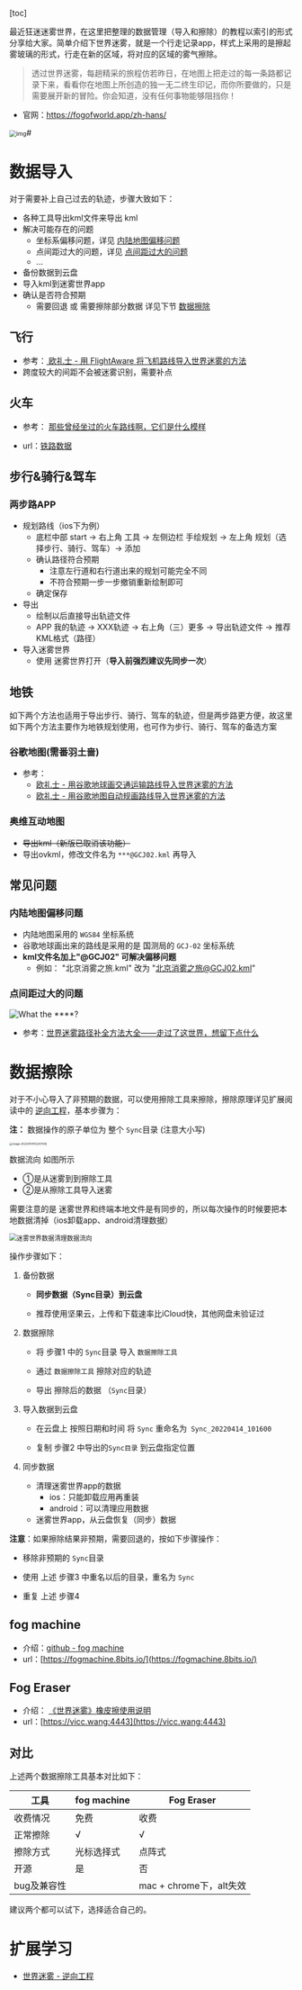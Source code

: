 


[toc]

最近狂迷迷雾世界，在这里把整理的数据管理（导入和擦除）的教程以索引的形式分享给大家。简单介绍下世界迷雾，就是一个行走记录app，样式上采用的是擦起雾玻璃的形式，行走在新的区域，将对应的区域的雾气擦除。



>  透过世界迷雾，每趟精采的旅程仿若昨日，在地图上把走过的每一条路都记录下来，看看你在地图上所创造的独一无二终生印记，而你所要做的，只是需要展开新的冒险。你会知道，没有任何事物能够阻挡你！

* 官网：https://fogofworld.app/zh-hans/

<img src="https://dacaitou-1252862985.cos.ap-hongkong.myqcloud.com/img/fog_map.ca9e485fbf24.png" alt="img" style="zoom:75%;" />#



# 数据导入

对于需要补上自己过去的轨迹，步骤大致如下：

* 各种工具导出kml文件来导出 kml
* 解决可能存在的问题
  * 坐标系偏移问题，详见 [内陆地图偏移问题](#内陆地图偏移问题)
  * 点间距过大的问题，详见 [点间距过大的问题](#点间距过大的问题)
  * ...
* 备份数据到云盘
* 导入kml到迷雾世界app
* 确认是否符合预期
  * 需要回退 或 需要擦除部分数据 详见下节 [数据擦除](#数据擦除)

## 飞行

* 参考：[ 欧礼士 - 用 FlightAware 将飞机路线导入世界迷雾的方法](https://www.jianshu.com/p/54fa1c6f0316)
* 跨度较大的间距不会被迷雾识别，需要补点

## 火车

* 参考： [那些曾经坐过的火车路线啊，它们是什么模样](https://mp.weixin.qq.com/s/dfiiNH8gVsspw6wHXOOR-Q)

* url：[铁路数据](https://fog.vicc.wang/rails.html)

## 步行&骑行&驾车

### 两步路APP

* 规划路线（ios下为例）
  * 底栏中部 start → 右上角 工具 → 左侧边栏 手绘规划 →  左上角 规划（选择步行、骑行、驾车）→ 添加 
  * 确认路径符合预期
    * 注意左行道和右行道出来的规划可能完全不同
    * 不符合预期一步一步撤销重新绘制即可
  * 确定保存
* 导出
  * 绘制以后直接导出轨迹文件
  *  APP 我的轨迹 → XXX轨迹 → 右上角（三）更多 → 导出轨迹文件 → 推荐 KML格式（路径）
* 导入迷雾世界
  * 使用 迷雾世界打开（**导入前强烈建议先同步一次**）

## 地铁

如下两个方法也适用于导出步行、骑行、驾车的轨迹，但是两步路更方便，故这里如下两个方法主要作为地铁规划使用，也可作为步行、骑行、驾车的备选方案

### 谷歌地图(需番羽土啬)

* 参考：
  *  [欧礼士 - 用谷歌地球画交通运输路线导入世界迷雾的方法](https://www.jianshu.com/p/74977d4bd8b9)
  * [欧礼士 - 用谷歌地图自动规画路线导入世界迷雾的方法](https://www.jianshu.com/p/7452cb071da7)

### 奥维互动地图

* <s>导出kml（新版已取消该功能）</s>
* 导出ovkml，修改文件名为 `***@GCJ02.kml` 再导入

## 常见问题

### 内陆地图偏移问题

* 内陆地图采用的 `WGS84` 坐标系统
* 谷歌地球画出来的路线是采用的是 国测局的 `GCJ-02` 坐标系统
* **kml文件名加上"@GCJ02" 可解决偏移问题**
  * 例如： "北京消雾之旅.kml" 改为  "北京消雾之旅@GCJ02.kml" 

### 点间距过大的问题

![What the ****?](https://dacaitou-1252862985.cos.ap-hongkong.myqcloud.com/img/1.jpeg)

* 参考：[世界迷雾路径补全方法大全——走过了这世界，想留下点什么](https://sspai.com/post/38942)



# 数据擦除

对于不小心导入了非预期的数据，可以使用擦除工具来擦除，擦除原理详见扩展阅读中的 [逆向工程][1]，基本步骤为：

**注：** 数据操作的原子单位为 整个 `Sync`目录 (注意大小写)

<img src="https://dacaitou-1252862985.cos.ap-hongkong.myqcloud.com/img/image-20220414102247056.png" alt="image-20220414102247056" style="zoom: 33%;" />



数据流向 如图所示

* ①是从迷雾到到擦除工具
* ②是从擦除工具导入迷雾

需要注意的是 迷雾世界和终端本地文件是有同步的，所以每次操作的时候要把本地数据清掉（ios卸载app、android清理数据）

<img src="https://dacaitou-1252862985.cos.ap-hongkong.myqcloud.com/img/%E8%BF%B7%E9%9B%BE%E4%B8%96%E7%95%8C%E6%95%B0%E6%8D%AE%E6%B8%85%E7%90%86%E6%95%B0%E6%8D%AE%E6%B5%81%E5%90%91.png" alt="迷雾世界数据清理数据流向" style="zoom:80%;" />

操作步骤如下：

1. 备份数据

   * **同步数据（Sync目录）到云盘**

   * 推荐使用坚果云，上传和下载速率比iCloud快，其他网盘未验证过

2. 数据擦除

   * 将 步骤1 中的 `Sync`目录 导入 `数据擦除工具`

   * 通过  `数据擦除工具` 擦除对应的轨迹

   * 导出 擦除后的数据 （`Sync`目录）

3. 导入数据到云盘

   * 在云盘上 按照日期和时间 将 `Sync` 重命名为` Sync_20220414_101600`

   * 复制 步骤2 中导出的`Sync目录` 到云盘指定位置

4. 同步数据

   * 清理迷雾世界app的数据
     * ios：只能卸载应用再重装
     * android：可以清理应用数据
   * 迷雾世界app，从云盘恢复（同步）数据

**注意**：如果擦除结果非预期，需要回退的，按如下步骤操作：

* 移除非预期的 `Sync`目录
* 使用 上述 步骤3 中重名以后的目录，重名为 `Sync`

* 重复 上述 步骤4

## fog machine

* 介绍：[github - fog machine ](https://github.com/CaviarChen/fog-machine)
* url：[https://fogmachine.8bits.io/](https://fogmachine.8bits.io/)

## Fog Eraser

* 介绍： [《世界迷雾》橡皮擦使用说明](https://mp.weixin.qq.com/s?__biz=MzUxODYwOTk5NA==&mid=2247483799&idx=1&sn=d3e5696b6b6de6f0d97efa8135a59767)
* url：[https://vicc.wang:4443](https://vicc.wang:4443)

## 对比

上述两个数据擦除工具基本对比如下：

| 工具        | fog machine | Fog Eraser              |
| ----------- | ----------- | ----------------------- |
| 收费情况    | 免费        | 收费                    |
| 正常擦除    | √           | √                       |
| 擦除方式    | 光标选择式  | 点阵式                  |
| 开源        | 是          | 否                      |
| bug及兼容性 |             | mac + chrome下，alt失效 |

建议两个都可以试下，选择适合自己的。

# 扩展学习

* [世界迷雾 - 逆向工程][1]

  

[1]: https://mp.weixin.qq.com/mp/appmsgalbum?__biz=MzUxODYwOTk5NA==&amp;action=getalbum&amp;album_id=2239760767187353601&amp;scene=173&amp;from_msgid=2247483840&amp;from_itemidx=1&amp;count=3&amp;nolastread=1#wechat_redirect "世界迷雾 - 逆向工程"
